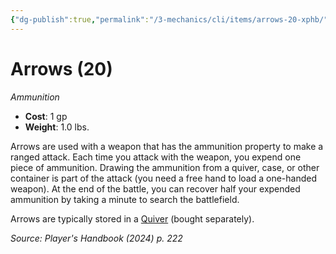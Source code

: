 ```yaml
---
{"dg-publish":true,"permalink":"/3-mechanics/cli/items/arrows-20-xphb/","tags":["ttrpg-cli/compendium/src/5e/xphb","ttrpg-cli/item/gear/ammunition","ttrpg-cli/item/rarity/none"],"noteIcon":""}
---
```


# Arrows (20)
*Ammunition*  


- **Cost**: 1 gp
- **Weight**: 1.0 lbs.

Arrows are used with a weapon that has the ammunition property to make a ranged attack. Each time you attack with the weapon, you expend one piece of ammunition. Drawing the ammunition from a quiver, case, or other container is part of the attack (you need a free hand to load a one-handed weapon). At the end of the battle, you can recover half your expended ammunition by taking a minute to search the battlefield.

Arrows are typically stored in a [Quiver](3-Mechanics/CLI/items/quiver-xphb.md) (bought separately).

*Source: Player's Handbook (2024) p. 222*